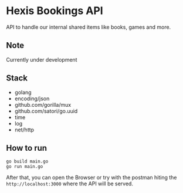 # Hexis Bookings API
API to handle our internal shared items like books, games and more.

## Note
Currently under development

## Stack
- golang
- encoding/json
- github.com/gorilla/mux
- github.com/satori/go.uuid
- time
- log
- net/http

## How to run
```golang
go build main.go
go run main.go
```

After that, you can open the Browser or try with the postman hiting the `http://localhost:3000` where the API will be served.